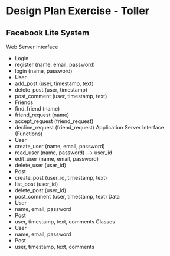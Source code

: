 # Design Plan Exercise - Toller
## Facebook Lite System
Web Server Interface
*	Login
  *	register (name, email, password)
  *	login (name, password)
*	User
  *	add_post (user, timestamp, text)
  *	delete_post (user, timestamp)
  *	post_comment (user, timestamp, text)
*	Friends
  *	find_friend (name)
  *	friend_request (name)
  *	accept_request (friend_request)
  *	decline_request (friend_request)
Application Server Interface (Functions)
*	User
  *	create_user (name, email, password)
  *	read_user (name, password) --> user_id
  *	edit_user (name, email, password)
  *	delete_user (user_id)
*	Post
  *	create_post (user_id, timestamp, text)
  *	list_post (user_id)
  *	delete_post (user_id)
  *	post_comment (user, timestamp, text)
Data
*	User
  *	name, email, password
*	Post
  *	user, timestamp, text, comments
Classes
*	User
  *	name, email, password
*	Post
  *	user, timestamp, text, comments

